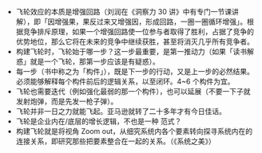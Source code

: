 - 飞轮效应的本质是增强回路（刘润在《洞察力 30 讲》中有专门一节课讲解），即「因增强果，果反过来又增强因，形成回路，一圈一圈循环增强」。根据竞争排斥原理，如果一个增强回路使一位参与者取得了胜利，占据了竞争的优势地位，那么它将在未来的竞争中继续获胜，甚至将消灭几乎所有竞争者。
- 构建飞轮时，飞轮始于哪一步？这一步最重要，是第一推动力（如果「读书解惑」就是一个飞轮，那第一步应该是有疑惑）。
- 每一步（书中称之为「构件」），既是下一步的行动，又是上一步的必然结果。必须能够解释每个构件前后的逻辑关系，以至闭环。4~6 个构件为宜。
- 飞轮也需要迭代（例如强化最弱的那一个构件），也可以延展（不要一下子就发射炮弹，而是先发一枪子弹）。
- 飞轮并非一日之力就能飞起。亚马逊就转了二十多年才有今日佳话。
- 飞轮是企业内在/底层的增长逻辑，不也是一种 范式？
- 构建飞轮就是将视角 Zoom out，从细究系统内各个要素转向探寻系统内在的连接关系，即研究那些把要素整合在一起的关系。（《系统之美》）